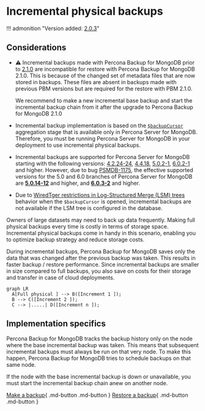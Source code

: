 # Incremental physical backups

!!! admonition "Version added: [2.0.3](../release-notes/2.0.3.md)"

## Considerations

* :warning: Incremental backups made with Percona Backup for MongoDB prior to [2.1.0](../release-notes/2.1.0.md) are incompatible for restore with Percona Backup for MongoDB 2.1.0. This is because of the changed set of metadata files that are now stored in backups. These files are absent in backups made with previous PBM versions but are required for the restore with PBM 2.1.0.

    We recommend to make a new incremental base backup and start the incremental backup chain from it after the upgrade to Percona Backup for MongoDB 2.1.0 

* Incremental backup implementation is based on the [`$backupCursor`](https://docs.percona.com/percona-server-for-mongodb/6.0/backup-cursor.html) aggregation stage that is available only in Percona Server for MongoDB. Therefore, you must be running Percona Server for MongoDB in your deployment to use incremental physical backups.
* Incremental backups are supported for Percona Server for MongoDB starting with the following versions: [4.2.24-24](https://docs.percona.com/percona-server-for-mongodb/4.2/release_notes/4.2.24-24.html), [4.4.18](https://docs.percona.com/percona-server-for-mongodb/4.4/release_notes/4.4.18-18.html), [5.0.2-1](https://docs.percona.com/percona-server-for-mongodb/5.0/release_notes/5.0.2-1.html), [6.0.2-1](https://docs.percona.com/percona-server-for-mongodb/6.0/release_notes/6.0.2-1.html) and higher. However, due to bug [PSMDB-1175](https://jira.percona.com/browse/PSMDB-1175), the effective supported versions for the 5.0 and 6.0 branches of Percona Server for MongoDB are **[5.0.14-12](https://docs.percona.com/percona-server-for-mongodb/5.0/release_notes/5.0.14-12.html)** and higher, and **[6.0.3-2](https://docs.percona.com/percona-server-for-mongodb/6.0/release_notes/6.0.3-2.html)** and higher.
* Due to [WiredTger restrictions in Log-Structured Merge (LSM) trees](https://source.wiredtiger.com/develop/backup.html#backup_incremental-block) behavior when the `$backupCursor` is opened, incremental backups are not available if the LSM tree is configured in the database.

Owners of large datasets may need to back up data frequently. Making full physical backups every time is costly in terms of storage space. Incremental physical backups come in handy in this scenario, enabling you to optimize backup strategy and reduce storage costs.

During incremental backups, Percona Backup for MongoDB saves only the data that was changed after the previous backup was taken. This results in faster backup / restore performance. Since incremental backups are smaller in size compared to full backups, you also save on costs for their storage and transfer in case of cloud deployments.

```mermaid
graph LR
  A[Full physical ] --> B([Increment 1 ]);
  B --> C([Increment 2 ]);
  C --> |.....| D([Increment n ]);
```

## Implementation specifics

Percona Backup for MongoDB tracks the backup history only on the node where the base incremental backup was taken. This means that subsequent incremental backups must always be run on that very node. To make this happen, Percona Backup for MongoDB tries to schedule backups on that same node.

If the node with the base incremental backup is down or unavailable, you must start the incremental backup chain anew on another node.

[Make a backup](../usage/start-backup.md){ .md-button .md-button }
[Restore a backup](../usage/restore.md){ .md-button .md-button }


